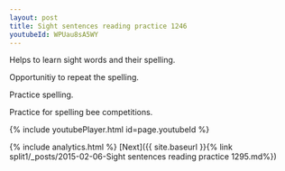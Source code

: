 ```yaml
---
layout: post
title: Sight sentences reading practice 1246
youtubeId: WPUau8sA5WY
---
```

 
 
Helps to learn sight words and their spelling.

Opportunitiy to repeat the spelling. 

Practice spelling. 
 
Practice for spelling bee competitions. 
 
{% include youtubePlayer.html id=page.youtubeId %}
 
 
{% include analytics.html %} 
[Next]({{ site.baseurl }}{% link  split1/_posts/2015-02-06-Sight sentences reading practice 1295.md%})
 
